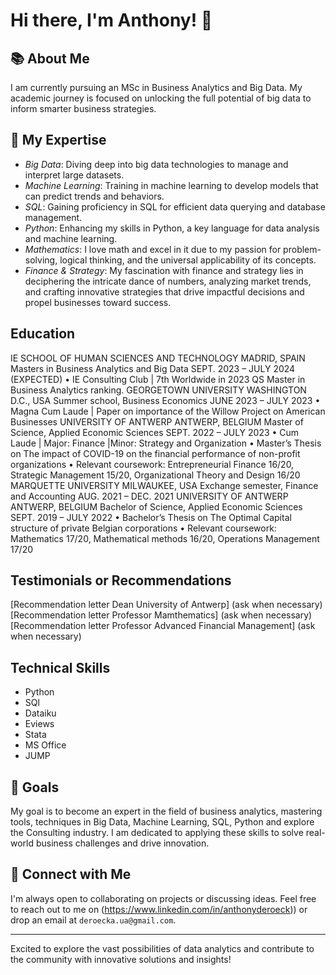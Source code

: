# Hi there, I'm Anthony! 👋

## 📚 About Me
I am currently pursuing an MSc in Business Analytics and Big Data. My academic journey is focused on unlocking the full potential of big data to inform smarter business strategies.

## 🚀 My Expertise
- *Big Data*: Diving deep into big data technologies to manage and interpret large datasets.
- *Machine Learning*: Training in machine learning to develop models that can predict trends and behaviors.
- *SQL*: Gaining proficiency in SQL for efficient data querying and database management.
- *Python*: Enhancing my skills in Python, a key language for data analysis and machine learning.
- *Mathematics*: I love math and excel in it due to my passion for problem-solving, logical thinking, and the universal applicability of its concepts.
- *Finance & Strategy*: My fascination with finance and strategy lies in deciphering the intricate dance of numbers, analyzing market trends, and crafting innovative strategies that drive impactful decisions and propel businesses toward success.

## Education
IE SCHOOL OF HUMAN SCIENCES AND TECHNOLOGY MADRID, SPAIN
Masters in Business Analytics and Big Data SEPT. 2023 – JULY 2024 (EXPECTED)
• IE Consulting Club | 7th Worldwide in 2023 QS Master in Business Analytics ranking.
GEORGETOWN UNIVERSITY WASHINGTON D.C., USA
Summer school, Business Economics JUNE 2023 – JULY 2023
• Magna Cum Laude | Paper on importance of the Willow Project on American Businesses
UNIVERSITY OF ANTWERP ANTWERP, BELGIUM
Master of Science, Applied Economic Sciences SEPT. 2022 – JULY 2023
• Cum Laude | Major: Finance |Minor: Strategy and Organization
• Master’s Thesis on The impact of COVID-19 on the financial performance of non-profit organizations
• Relevant coursework: Entrepreneurial Finance 16/20, Strategic Management 15/20, Organizational Theory and Design 16/20
MARQUETTE UNIVERSITY MILWAUKEE, USA
Exchange semester, Finance and Accounting AUG. 2021 – DEC. 2021
UNIVERSITY OF ANTWERP ANTWERP, BELGIUM
Bachelor of Science, Applied Economic Sciences SEPT. 2019 – JULY 2022
• Bachelor’s Thesis on The Optimal Capital structure of private Belgian corporations
• Relevant coursework: Mathematics 17/20, Mathematical methods 16/20, Operations Management 17/20

## Testimonials or Recommendations
[Recommendation letter Dean University of Antwerp] (ask when necessary)
[Recommendation letter Professor Mamthematics] (ask when necessary)
[Recommendation letter Professor Advanced Financial Management] (ask when necessary)

## Technical Skills
- Python
- SQl
- Dataiku
- Eviews
- Stata
- MS Office
- JUMP
  
## 🎯 Goals
My goal is to become an expert in the field of business analytics, mastering tools, techniques in Big Data, Machine Learning, SQL, Python and explore the Consulting industry. I am dedicated to applying these skills to solve real-world business challenges and drive innovation.

## 🤝 Connect with Me
I'm always open to collaborating on projects or discussing ideas. Feel free to reach out to me on (https://www.linkedin.com/in/anthonyderoeck)) or drop an email at `deroecka.ua@gmail.com`.

---

Excited to explore the vast possibilities of data analytics and contribute to the community with innovative solutions and insights!
